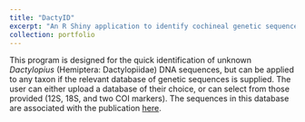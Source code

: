 ```yaml
---
title: "DactyID"
excerpt: "An R Shiny application to identify cochineal genetic sequences for 12S rRNA, 18S rRNA, or COI. <br/><img src='/images/dactyID.png' alt="drawing" width="400"/>"
collection: portfolio
---
```


This program is designed for the quick identification of unknown *Dactylopius* (Hemiptera: Dactylopiidae) DNA sequences, but can be applied to any taxon if the relevant database of genetic sequences is supplied. The user can either upload a database of their choice, or can select from those provided (12S, 18S, and two COI markers). 
The sequences in this database are associated with the publication [here](https://www.sciencedirect.com/science/article/pii/S1049964420306538).
